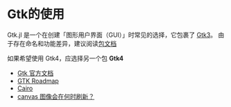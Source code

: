 # Gtk的使用
Gtk.jl 是一个在创建「图形用户界面（GUI）」时常见的选择，它包裹了 [Gtk3](https://www.gtk.org/)。
由于存在命名和功能差异，建议阅读[包文档](https://docs.juliahub.com/Gtk/Vjnq0/1.2.1/)

如果希望使用 Gtk4，应选择另一个包 **Gtk4**

- [Gtk 官方文档](https://www.gtk.org/docs/)
- [GTK Roadmap](https://wiki.gnome.org/Projects/GTK/Roadmap)
- [Cairo](cairo.md)
- [canvas 图像会在何时刷新？](https://docs.gtk.org/gtk4/class.DrawingArea.html)
